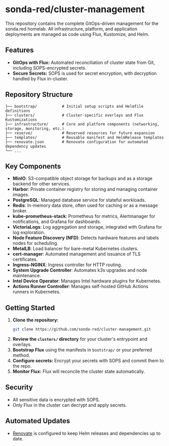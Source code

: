# sonda-red/cluster-management

This repository contains the complete GitOps-driven management for the sonda.red homelab. All infrastructure, platform, and application deployments are managed as code using Flux, Kustomize, and Helm.

## Features

- **GitOps with Flux:** Automated reconciliation of cluster state from Git, including SOPS-encrypted secrets.
- **Secure Secrets:** SOPS is used for secret encryption, with decryption handled by Flux in-cluster.

## Repository Structure

```
├── bootstrap/           # Initial setup scripts and Helmfile definitions
├── clusters/            # Cluster-specific overlays and Flux Kustomizations
├── infrastructure/      # Core and platform components (networking, storage, monitoring, etc.)
├── reserve/             # Reserved resources for future expansion
├── templates/           # Reusable manifest and HelmRelease templates
├── renovate.json        # Renovate configuration for automated dependency updates
└── ...
```

## Key Components

- **MinIO**: S3-compatible object storage for backups and as a storage backend for other services.
- **Harbor**: Private container registry for storing and managing container images.
- **PostgreSQL**: Managed database service for stateful workloads.
- **Redis**: In-memory data store, often used for caching or as a message broker.
- **kube-prometheus-stack**: Prometheus for metrics, Alertmanager for notifications, and Grafana for dashboards.
- **VictoriaLogs**: Log aggregation and storage, integrated with Grafana for log exploration.
- **Node Feature Discovery (NFD)**: Detects hardware features and labels nodes for scheduling.
- **MetalLB**: Load balancer for bare-metal Kubernetes clusters.
- **cert-manager**: Automated management and issuance of TLS certificates.
- **Ingress-NGINX**: Ingress controller for HTTP routing.
- **System Upgrade Controller**: Automates k3s upgrades and node maintenance.
- **Intel Device Operator**: Manages Intel hardware plugins for Kubernetes.
- **Actions Runner Controller**: Manages self-hosted GitHub Actions runners in Kubernetes.

## Getting Started

1. **Clone the repository:**
   ```sh
   git clone https://github.com/sonda-red/cluster-management.git
   ```
2. **Review the `clusters/` directory** for your cluster's entrypoint and overlays.
3. **Bootstrap Flux** using the manifests in `bootstrap/` or your preferred method.
4. **Configure secrets:** Encrypt your secrets with SOPS and commit them to the repo.
5. **Monitor Flux:** Flux will reconcile the cluster state automatically.

## Security
- All sensitive data is encrypted with SOPS.
- Only Flux in the cluster can decrypt and apply secrets.

## Automated Updates
- [Renovate](https://github.com/renovatebot/renovate) is configured to keep Helm releases and dependencies up to date.
